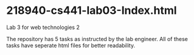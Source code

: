 # 218940-cs441-lab03-Index.html
Lab 3 for web technologies 2


The repository has 5 tasks as instructed by the lab engineer. All of these tasks have seperate html files for better readability.
